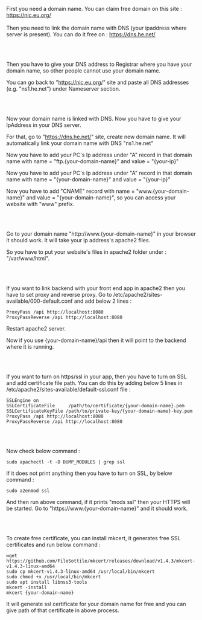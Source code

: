 First you need a domain name. You can claim free domain on this site : https://nic.eu.org/
<br>
<br>
Then you need to link the domain name with DNS (your ipaddress where server is present). You can do it free on : https://dns.he.net/

<br>
<br>

Then you have to give your DNS address to Registrar where you have your domain name, so other people cannot use your domain name.

You can go back to "https://nic.eu.org/" site and paste all DNS addresses (e.g. "ns1.he.net") under Nameserver section.

<br>
<br>

Now your domain name is linked with DNS. Now you have to give your IpAddress in your DNS server. 

For that, go to "https://dns.he.net/" site, create new domain name. It will automatically link your domain name with DNS "ns1.he.net"

Now you have to add your PC's Ip address under "A" record in that domain name with name = "ftp.{your-domain-name}" and value = "{your-ip}"

Now you have to add your PC's Ip address under "A" record in that domain name with name = "{your-domain-name}" and value = "{your-ip}"

Now you have to add "CNAME" record with name = "www.{your-domain-name}" and value = "{your-domain-name}", so you can access your website with "www" prefix.

<br>
<br>

Go to your domain name "http://www.{your-domain-name}" in your browser it should work. It will take your ip address's apache2 files. 

So you have to put your website's files in apache2 folder under : "/var/www/html".

<br>
<br>

If you want to link backend with your front end app in apache2 then you have to set proxy and reverse proxy.
Go to /etc/apache2/sites-available/000-default.conf and add below 2 lines :
```
ProxyPass /api http://localhost:8080
ProxyPassReverse /api http://localhost:8080
```
Restart apache2 server.

Now if you use {your-domain-name}/api then it will point to the backend where it is running.

<br>
<br>

If you want to turn on https/ssl in your app, then you have to turn on SSL and add certificate file path.
You can do this by adding below 5 lines in /etc/apache2/sites-available/default-ssl.conf file : 
```
SSLEngine on
SSLCertificateFile     /path/to/certificate/{your-domain-name}.pem 
SSLCertificateKeyFile /path/to/private-key/{your-domain-name}-key.pem
ProxyPass /api http://localhost:8080
ProxyPassReverse /api http://localhost:8080
```

<br>
<br>


Now check below command : 
```
sudo apachectl -t -D DUMP_MODULES | grep ssl
```
If it does not print anything then you have to turn on SSL, by below command : 
```
sudo a2enmod ssl
```
And then run above command, if it prints "mods ssl" then your HTTPS will be started. Go to "https://www.{your-domain-name}" and it should work.

<br>
<br>

To create free certificate, you can install mkcert, it generates free SSL certificates and run below command : 
```
wget https://github.com/FiloSottile/mkcert/releases/download/v1.4.3/mkcert-v1.4.3-linux-amd64
sudo cp mkcert-v1.4.3-linux-amd64 /usr/local/bin/mkcert
sudo chmod +x /usr/local/bin/mkcert 
sudo apt install libnss3-tools
mkcert -install
mkcert {your-domain-name}
```
It will generate ssl certificate for your domain name for free and you can give path of that certificate in above process.
